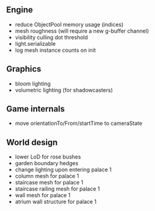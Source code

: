 ## Engine
* reduce ObjectPool memory usage (indices)
* mesh roughness (will require a new g-buffer channel)
* visibility culling dot threshold
* light.serializable
* log mesh instance counts on init

## Graphics
* bloom lighting
* volumetric lighting (for shadowcasters)

## Game internals
* move orientationTo/From/startTime to cameraState

## World design
* lower LoD for rose bushes
* garden boundary hedges
* change lighting upon entering palace 1
* column mesh for palace 1
* staircase mesh for palace 1
* staircase railing mesh for palace 1
* wall mesh for palace 1
* atrium wall structure for palace 1